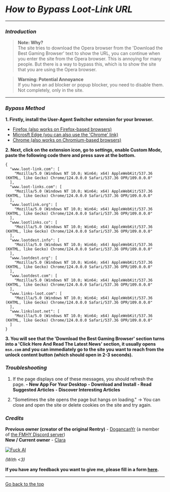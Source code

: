 # *How to Bypass Loot-Link URL*

---

### *Introduction*

> **Note: Why?**  
> The site tries to download the Opera browser from the 'Download the Best Gaming Browser' text to show the URL, you can continue when you enter the site from the Opera browser. This is annoying for many people. But there is a way to bypass this, which is to show the site that you are using the Opera browser.

> **Warning: Potential Annoyance**  
> If you have an ad blocker or popup blocker, you need to disable them. Not completely, only in the site.

---

### *Bypass Method*

**1. Firstly, install the User-Agent Switcher extension for your browser.**

- [Firefox (also works on Firefox-based browsers)](https://addons.mozilla.org/en-US/firefox/addon/user-agent-string-switcher)
- [Microsft Edge (you can also use the 'Chrome' link)](https://microsoftedge.microsoft.com/addons/detail/useragent-switcher-and-m/cnjkedgepfdpdbnepgmajmmjdjkjnifa)
- [Chrome (also works on Chromium-based browsers)](https://chromewebstore.google.com/detail/user-agent-switcher-and-m/bhchdcejhohfmigjafbampogmaanbfkg)

**2. Next, click on the extension icon, go to settings, enable Custom Mode, paste the following code there and press save at the bottom.**

```
{
  "www.loot-link.com": [
    "Mozilla/5.0 (Windows NT 10.0; Win64; x64) AppleWebKit/537.36 (KHTML, like Gecko) Chrome/124.0.0.0 Safari/537.36 OPR/109.0.0.0"
  ],
  "www.loot-links.com": [
    "Mozilla/5.0 (Windows NT 10.0; Win64; x64) AppleWebKit/537.36 (KHTML, like Gecko) Chrome/124.0.0.0 Safari/537.36 OPR/109.0.0.0"
  ],
  "www.lootlink.org": [
    "Mozilla/5.0 (Windows NT 10.0; Win64; x64) AppleWebKit/537.36 (KHTML, like Gecko) Chrome/124.0.0.0 Safari/537.36 OPR/109.0.0.0"
  ],
  "www.lootlinks.co": [
    "Mozilla/5.0 (Windows NT 10.0; Win64; x64) AppleWebKit/537.36 (KHTML, like Gecko) Chrome/124.0.0.0 Safari/537.36 OPR/109.0.0.0"
  ],
  "www.lootdest.info": [
    "Mozilla/5.0 (Windows NT 10.0; Win64; x64) AppleWebKit/537.36 (KHTML, like Gecko) Chrome/124.0.0.0 Safari/537.36 OPR/109.0.0.0"
  ],
  "www.lootdest.org": [
    "Mozilla/5.0 (Windows NT 10.0; Win64; x64) AppleWebKit/537.36 (KHTML, like Gecko) Chrome/124.0.0.0 Safari/537.36 OPR/109.0.0.0"
  ],
  "www.lootdest.com": [
    "Mozilla/5.0 (Windows NT 10.0; Win64; x64) AppleWebKit/537.36 (KHTML, like Gecko) Chrome/124.0.0.0 Safari/537.36 OPR/109.0.0.0"
  ],
  "www.links-loot.com": [
    "Mozilla/5.0 (Windows NT 10.0; Win64; x64) AppleWebKit/537.36 (KHTML, like Gecko) Chrome/124.0.0.0 Safari/537.36 OPR/109.0.0.0"
  ],
  "www.linksloot.net": [
    "Mozilla/5.0 (Windows NT 10.0; Win64; x64) AppleWebKit/537.36 (KHTML, like Gecko) Chrome/124.0.0.0 Safari/537.36 OPR/109.0.0.0"
  ]
}
```

**3. You will see that the 'Download the Best Gaming Browser' section turns into a 'Click Here And Read The Latest News' section, it usually opens `msn.com` and you can immediately go to the site you want to reach from the unlock content button (which should open in 2-3 seconds).**

### *Troubleshooting*

1. If the page displays one of these messages, you should refresh the page.
   **- New App For Your Desktop**
   **- Download and Install**
   **- Read Suggested Articles**
   **- Discover Interesting Articles**

2. "Sometimes the site opens the page but hangs on loading."
   → You can close and open the site or delete cookies on the site and try again.

### *Credits*

**Previous owner (creator of the original Rentry)** - [DogancanYr](https://discord.com/users/315509080305303553) (a member of [the FMHY Discord server](https://github.com/fmhy/FMHY/wiki/FMHY-Discord))  
**New / Current owner** - [Clara](/claraiscute)

[![Fuck AI](https://files.catbox.moe/os5g6k.png)](https://notbyai.fyi)

*(With <3)*

**If you have any feedback you want to give me, please fill in a form [here](https://formulaer.com/f/aa502b70-f46d-4e81-98a2-bd6b2de24540).**

---

[Go back to the top](#how-to-bypass-loot-link-url)
